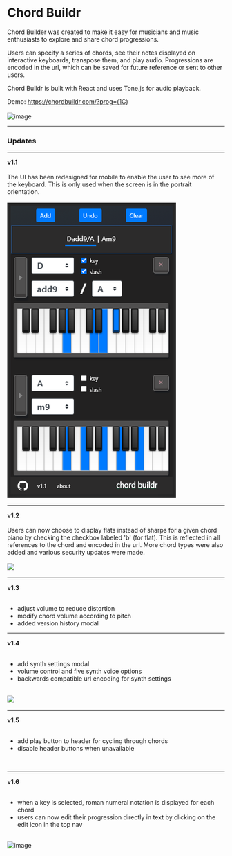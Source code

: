 # Chord Buildr

Chord Builder was created to make it easy for musicians and music enthusiasts to explore and share chord progressions. 

Users can specify a series of chords, see their notes displayed on interactive keyboards, transpose them, and play audio.  Progressions are encoded in the url, which can be saved for future reference or sent to other users.

Chord Buildr is built with React and uses Tone.js for audio playback. 

Demo: https://chordbuildr.com/?prog=(1C)
<br/>
<br/>
<img width="635" alt="image" src="https://user-images.githubusercontent.com/8173930/222991277-aff07c7d-4208-4609-b117-def1e096e328.png">

<hr/>
<h3>Updates</h3>
<hr/>
<b>v1.1</b>
<br/>
<br/>
The UI has been redesigned for mobile to enable the user to see more of the keyboard. This is only used when the screen is in the portrait orientation.  
<br/>
<br/>
<img src="https://raw.githubusercontent.com/jekrch/chord-buildr/main/src/public/images/mobile%20ui.PNG"/>
<hr/>
<b>v1.2</b>
<br/>
<br/>
Users can now choose to display flats instead of sharps for a given chord piano by checking the checkbox labeled 'b' (for flat). This is reflected in all references to the chord and encoded in the url. More chord types were also added and various security updates were made.
<br/>
<br/>
<img src="https://user-images.githubusercontent.com/8173930/132143487-48cf5f38-7beb-431d-9dc4-993fc492bddc.png"/>
<hr/>
<b>v1.3</b>
<br/>
<br/>
<ul>
  <li> adjust volume to reduce distortion </li>
  <li>modify chord volume according to pitch </li>
  <li> added version history modal </li>
</ul>
<hr/>
<b>v1.4</b>
<br/>
<br/>
<ul>
  <li>add synth settings modal</li>
  <li>volume control and five synth voice options</li>
  <li>backwards compatible url encoding for synth settings</li>
</ul>
<br/>
<img src="https://user-images.githubusercontent.com/8173930/133951422-d4f9842e-1782-44ae-a9d8-d507c0b711d0.png">
<hr/>
<b>v1.5</b>
<br/>
<br/>
<ul>
  <li>add play button to header for cycling through chords</li>
  <li>disable header buttons when unavailable</li>
</ul>
<br/>
<hr/>
<b>v1.6</b>
<br/>
<br/>
<ul>
  <li>when a key is selected, roman numeral notation is displayed for each chord</li>
  <li>users can now edit their progression directly in text by clicking on the edit icon in the top nav</li>
</ul>
<br/>
<img width="305" alt="image" src="https://user-images.githubusercontent.com/8173930/222991069-426c26a7-4c09-402c-bedb-433879abc6d1.png">

<br/>


